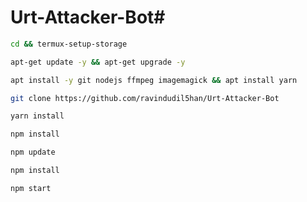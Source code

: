 # Urt-Attacker-Bot#

```bash
cd && termux-setup-storage
```

```bash
apt-get update -y && apt-get upgrade -y
```

```bash
apt install -y git nodejs ffmpeg imagemagick && apt install yarn
```

```bash
git clone https://github.com/ravindudil5han/Urt-Attacker-Bot
```

```bash
yarn install
```

```bash
npm install
```

```bash
npm update
```

```bash
npm install
```

```bash
npm start
```
